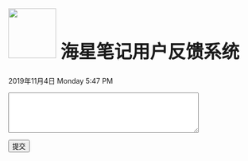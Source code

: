 <!DOCTYPE html PUBLIC "-//W3C//DTD XHTML 1.0 Transitional//EN" "http://www.w3.org/TR/xhtml1/DTD/xhtml1-transitional.dtd">
<html xmlns="http://www.w3.org/1999/xhtml">
<head>
<meta http-equiv="Content-Type" content="text/html; charset=utf-8" />
<title>无标题文档</title>
<style type="text/css">
strong {
}
#a {
	font-size: 36px;
	font-family: "Arial Unicode MS", "微软雅黑", "幼圆", "新宋体", "宋体";
	font-weight: bold;
}
.a {
	font-weight: normal;
}
.a {
	font-style: italic;
}
.a {
	font-style: normal;
}
</style>
</head>

<body>
<h1 class="a" id="a"><strong>  <img src="file:///C|/Users/yyc/Desktop/反馈.png" width="96" height="100" /> 海星笔记用户反馈系统
</strong></h1>
<p>
  <!-- #BeginDate format:wfcCh2a -->2019年11月4日 Monday 5:47 PM<!-- #EndDate --></p>
<form id="form1" name="form1" method="post" action="">
  <p>
    <label>
    <textarea name="fankui" id="fankui" cols="45" rows="5"></textarea>
    </label>
  </p>
  <p>
    <input type="submit" name="button" id="button" value="提交" />
  </p>
</form>
<p>&nbsp;</p>
<p>&nbsp;</p>
<p>&nbsp;</p>
<p>&nbsp;</p>
<p>&nbsp;</p>
</body>
</html>
